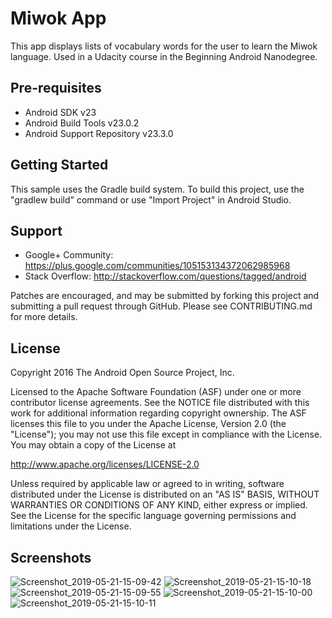 Miwok App
===================================

This app displays lists of vocabulary words for the user to learn the Miwok language.
Used in a Udacity course in the Beginning Android Nanodegree.

Pre-requisites
--------------

- Android SDK v23
- Android Build Tools v23.0.2
- Android Support Repository v23.3.0

Getting Started
---------------

This sample uses the Gradle build system. To build this project, use the
"gradlew build" command or use "Import Project" in Android Studio.

Support
-------

- Google+ Community: https://plus.google.com/communities/105153134372062985968
- Stack Overflow: http://stackoverflow.com/questions/tagged/android

Patches are encouraged, and may be submitted by forking this project and
submitting a pull request through GitHub. Please see CONTRIBUTING.md for more details.

License
-------

Copyright 2016 The Android Open Source Project, Inc.

Licensed to the Apache Software Foundation (ASF) under one or more contributor
license agreements.  See the NOTICE file distributed with this work for
additional information regarding copyright ownership.  The ASF licenses this
file to you under the Apache License, Version 2.0 (the "License"); you may not
use this file except in compliance with the License.  You may obtain a copy of
the License at

http://www.apache.org/licenses/LICENSE-2.0

Unless required by applicable law or agreed to in writing, software
distributed under the License is distributed on an "AS IS" BASIS, WITHOUT
WARRANTIES OR CONDITIONS OF ANY KIND, either express or implied.  See the
License for the specific language governing permissions and limitations under
the License.

Screenshots
-----------

![Screenshot_2019-05-21-15-09-42](https://user-images.githubusercontent.com/40633483/58099076-347a5f00-7bdb-11e9-9a0a-55d69bb2e4c2.png)
![Screenshot_2019-05-21-15-10-18](https://user-images.githubusercontent.com/40633483/58099092-3e9c5d80-7bdb-11e9-9a08-0195f6d53561.png)
![Screenshot_2019-05-21-15-09-55](https://user-images.githubusercontent.com/40633483/58099082-380de600-7bdb-11e9-9ffe-5850a70dfd99.png)
![Screenshot_2019-05-21-15-10-00](https://user-images.githubusercontent.com/40633483/58099086-3a704000-7bdb-11e9-9eef-c9763db13ff0.png)
![Screenshot_2019-05-21-15-10-11](https://user-images.githubusercontent.com/40633483/58099098-41974e00-7bdb-11e9-87cd-fe8045f5b129.png)
